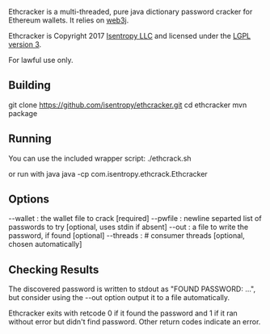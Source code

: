 Ethcracker is a multi-threaded, pure java dictionary password cracker for Ethereum wallets. It relies on [web3j](https://github.com/web3j/web3j). 

Ethcracker is Copyright 2017 [Isentropy LLC](https://isentropy.com) and licensed under the [LGPL version 3](https://www.gnu.org/copyleft/lesser.html).

For lawful use only. 

## Building
git clone https://github.com/isentropy/ethcracker.git
cd ethcracker
mvn package

## Running
You can use the included wrapper script:
./ethcrack.sh <wallet file> <passwords file>

or run with java
java -cp <jar> com.isentropy.ethcrack.Ethcracker <OPTIONS>

## Options
--wallet <file> : the wallet file to crack [required]
--pwfile <file> : newline separted list of passwords to try [optional, uses stdin if absent]
--out <file> : a file to write the password, if found [optional]
--threads <n> : # consumer threads [optional, chosen automatically]

## Checking Results

The discovered password is written to stdout as "FOUND PASSWORD: ...", but consider using the --out option output it to a file automatically.

Ethcracker exits with retcode 0 if it found the password and 1 if it ran without error but didn't find password. Other return codes indicate an error. 

